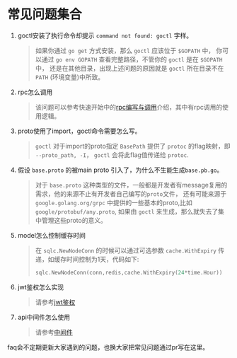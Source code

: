 # 常见问题集合

1. goctl安装了执行命令却提示 `command not found: goctl` 字样。
   > 如果你通过 `go get` 方式安装，那么 `goctl` 应该位于 `$GOPATH` 中，
   > 你可以通过 `go env GOPATH` 查看完整路径，不管你的 `goctl` 是在 `$GOPATH`中，
   > 还是在其他目录，出现上述问题的原因就是 `goctl` 所在目录不在 `PATH` (环境变量)中所致。

1. rpc怎么调用
   > 该问题可以参考快速开始中的[rpc编写与调用](rpc-call.md)介绍，其中有rpc调用的使用逻辑。

1. proto使用了import，goctl命令需要怎么写。
   > `goctl` 对于import的proto指定 `BasePath` 提供了 `protoc` 的flag映射，即 `--proto_path, -I`，
   > `goctl` 会将此flag值传递给 `protoc`.

1. 假设 `base.proto` 的被main proto 引入了，为什么不生能生成`base.pb.go`。
   > 对于 `base.proto` 这种类型的文件，一般都是开发者有message复用的需求，他的来源不止有开发者自己编写的`proto`文件，
   > 还有可能来源于 `google.golang.org/grpc` 中提供的一些基本的proto,比如 `google/protobuf/any.proto`, 如果由 `goctl`
   > 来生成，那么就失去了集中管理这些proto的意义。

1. model怎么控制缓存时间
   > 在 `sqlc.NewNodeConn` 的时候可以通过可选参数 `cache.WithExpiry` 传递，如缓存时间控制为1天，代码如下:
   > ```go
   > sqlc.NewNodeConn(conn,redis,cache.WithExpiry(24*time.Hour))  
   > ```
   
1. jwt鉴权怎么实现
   > 请参考[jwt鉴权](jwt.md)

1. api中间件怎么使用
   > 请参考[中间件](middleware.md)

faq会不定期更新大家遇到的问题，也换大家把常见问题通过pr写在这里。